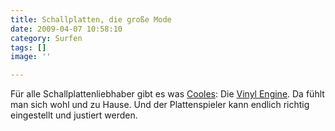 ```yaml
---
title: Schallplatten, die große Mode
date: 2009-04-07 10:58:10
category: Surfen
tags: []
image: ''

---
```


Für alle Schallplattenliebhaber gibt es was [Cooles](http://www.kk.org/cooltools/archives/003622.php): Die [Vinyl Engine](http://www.vinylengine.com/). Da fühlt man sich wohl und zu Hause. Und der Plattenspieler kann endlich richtig eingestellt und justiert werden.
